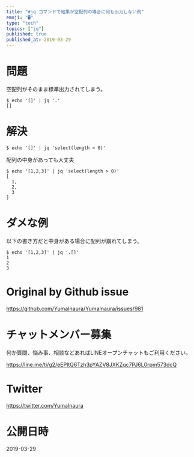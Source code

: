 ```yaml
---
title: "#jq コマンドで結果が空配列の場合に何も出力しない例"
emoji: "🖥"
type: "tech"
topics: ["jq"]
published: true
published_at: 2019-03-29
---
```


# 問題

空配列がそのまま標準出力されてしまう。

```
$ echo '[]' | jq '.'
[]
```

# 解決

```
$ echo '[]' | jq 'select(length > 0)'
```

配列の中身があっても大丈夫

```
$ echo '[1,2,3]' | jq 'select(length > 0)'
[
  1,
  2,
  3
]
```

# ダメな例

以下の書き方だと中身がある場合に配列が崩れてしまう。

```
$ echo '[1,2,3]' | jq '.[]'
1
2
3
```

# Original by Github issue

https://github.com/YumaInaura/YumaInaura/issues/981








<!-- Update From Qiita API -->

# チャットメンバー募集


何か質問、悩み事、相談などあればLINEオープンチャットもご利用ください。

https://line.me/ti/g2/eEPltQ6Tzh3pYAZV8JXKZqc7PJ6L0rpm573dcQ





# Twitter


https://twitter.com/YumaInaura


<!-- Update From Qiita API -->



# 公開日時

2019-03-29
